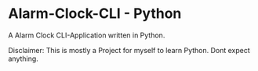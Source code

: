 # Alarm-Clock-CLI - Python
A Alarm Clock CLI-Application written in Python.

Disclaimer: This is mostly a Project for myself to learn Python. Dont expect anything.
